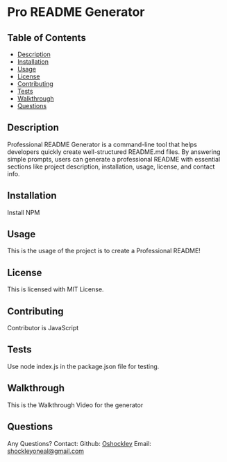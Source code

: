 
# Pro README Generator

## Table of Contents
- [Description](#description)
- [Installation](#installation)
- [Usage](#usage)
- [License](#license)
- [Contributing](#contributing)
- [Tests](#tests)
- [Walkthrough](#walkthrough)
- [Questions](#questions)

## Description
Professional README Generator is a command-line tool that helps developers quickly create well-structured README.md files. By answering simple prompts, users can generate a professional README with essential sections like project description, installation, usage, license, and contact info.

## Installation
Install NPM

## Usage 
This is the usage of the project is to create a Professional README!

## License
This is licensed with MIT License.

## Contributing
Contributor is JavaScript  

## Tests
Use node index.js in the package.json file for testing.

## Walkthrough
This is the Walkthrough Video for the generator

## Questions
Any Questions?
Contact:
Github: [Oshockley](https://github.com/Oshockley)
Email: [shockleyoneal@gmail.com](mailto:shockleyoneal@gmail.com) 
    